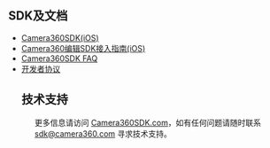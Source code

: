 </LI><H2><A class="anchor" id="user-content-SDK及文档" aria-hidden="true" href="#SDK及文档"><SPAN 
class="octicon octicon-link"></SPAN></A>SDK及文档</H2>
<UL>
  <LI><A href="http://sdk.camera360.com/page/sdk">Camera360SDK(iOS)</A></LI>
  <LI><A href="http://sdk.camera360.com/page/iosguide">Camera360编辑SDK接入指南(iOS)</A></LI>
  <LI><A href="http://sdk.camera360.com/page/faq">Camera360SDK FAQ</A></LI>
  <LI><A href="http://sdk.camera360.com/page/agreement">开发者协议</A></LI>
<H2><A class="anchor" id="user-content-技术支持" aria-hidden="true" href="#技术支持"><SPAN 
class="octicon octicon-link"></SPAN></A>技术支持</H2>
<UL></LI>
  <P>更多信息请访问 <A href="http://sdk.camera360.com/">Camera360SDK.com</A>，如有任何问题请随时联系 <A href="mailto:sdk@camera360.com">sdk@camera360.com</A> 寻求技术支持。
